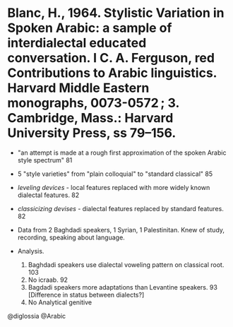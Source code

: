 # Blanc, H., 1964. Stylistic Variation in Spoken Arabic: a sample of interdialectal educated conversation. I C. A. Ferguson, red Contributions to Arabic linguistics. Harvard Middle Eastern monographs, 0073-0572 ; 3. Cambridge, Mass.: Harvard University Press, ss 79–156.


- "an attempt is made at a rough first approximation of the spoken Arabic style spectrum" 81

- 5 "style varieties" from "plain colloquial" to "standard classical" 85

- *leveling devices* - local features replaced with more widely known dialectal features. 82

- *classicizing devises* - dialectal features replaced by standard features. 82

- Data from 2 Baghdadi speakers, 1 Syrian, 1 Palestinitan. Knew of study, recording, speaking about language.

- Analysis.
    1. Baghdadi speakers use dialectal voweling pattern on classical root. 103
    2. No icraab. 92
    3. Bagdadi speakers more adaptations than Levantine speakers. 93 [Difference in status between dialects?]
    4. No Analytical genitive 

@diglossia
@Arabic
